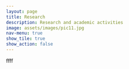 ```yaml
---
layout: page
title: Research
description: Research and academic activities
image: assets/images/pic11.jpg
nav-menu: true
show_tile: true
show_action: false
---
```


ffff